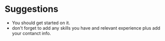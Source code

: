 # Suggestions

- You should get started on it. 
- don't forget to add any skills you have and relevant experience plus add your contanct info. 

